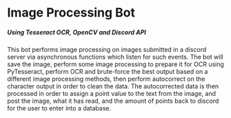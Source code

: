 ﻿# Image Processing Bot
 ##### Using Tesseract OCR, OpenCV and Discord API
 
This bot performs image processing on images submitted in a discord server via asynchronous functions which listen for such events. The bot will save the image, perform some image processing to prepare it for OCR using PyTesseract, perform OCR and brute-force the best output based on a different image processing methods, then perform autocorrect on the character output in order to clean the data. The autocorrected data is then processed in order to assign a point value to the text from the image, and post the image, what it has read, and the amount of points back to discord for the user to enter into a database.
 
